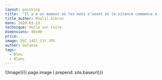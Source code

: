 ```yaml
---
layout: painting
title:  "Il y a un moment où les mots s'usent et le silence commence à raconter." 
title_author: Khalil Gibran
date: 2020-03-23
technique: Huile sur toile
dimensions: 40x40
price: 
image: DSC_1457_(3).JPG
author: Garanse
tags:
  - Bleu
  - Blanc
---
```

![Image]({{ page.image | prepend: site.baseurl}})